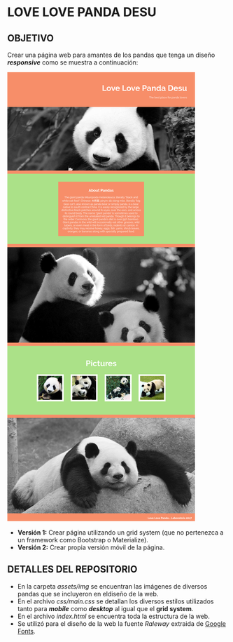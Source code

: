 # **LOVE LOVE PANDA DESU**

## OBJETIVO

Crear una página web para amantes de los pandas que tenga un diseño _**responsive**_ como se muestra a continuación:

![Sin titulo](assets/docs/imagen.png)

+ **Versión 1:** Crear página utilizando un grid system (que no pertenezca a un framework como Bootstrap o Materialize).  
+ **Versión 2:** Crear propia versión móvil de la página.

## DETALLES DEL REPOSITORIO

+ En la carpeta *assets/img* se encuentran las imágenes de diversos pandas que se incluyeron en eldiseño de la web. 
+ En el archivo *css/main.css* se detallan los diversos estilos utilizados tanto para _**mobile**_ como _**desktop**_ al igual que el **grid system**.
+ En el archivo *index.html* se encuentra toda la estructura de la web.
+ Se utilizó para el diseño de la web la fuente *Raleway* extraida de [Google Fonts](https://fonts.google.com/ "titulo").

